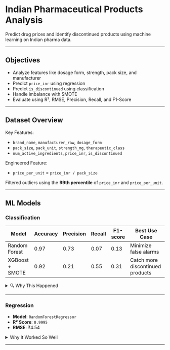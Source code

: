 #  Indian Pharmaceutical Products Analysis

Predict drug prices and identify discontinued products using machine learning on Indian pharma data.

---

##  Objectives

- Analyze features like dosage form, strength, pack size, and manufacturer
- Predict `price_inr` using regression
- Predict `is_discontinued` using classification
- Handle imbalance with SMOTE
- Evaluate using R², RMSE, Precision, Recall, and F1-Score

---

##  Dataset Overview

Key Features:
- `brand_name`, `manufacturer_raw`, `dosage_form`
- `pack_size`, `pack_unit`, `strength_mg`, `therapeutic_class`
- `num_active_ingredients`, `price_inr`, `is_discontinued`

Engineered Feature:
- `price_per_unit` = `price_inr / pack_size`

Filtered outliers using the **99th percentile** of `price_inr` and `price_per_unit`.

---

##  ML Models

###  Classification

| Model              | Accuracy | Precision | Recall | F1-score | Best Use Case |
|-------------------|----------|-----------|--------|----------|----------------|
| Random Forest      | 0.97     | 0.73      | 0.07   | 0.13     | Minimize false alarms |
| XGBoost + SMOTE    | 0.92     | 0.21      | 0.55   | 0.31     | Catch more discontinued products |

<details>
<summary>🔍 Why This Happened</summary>

- `is_discontinued` is highly imbalanced
- **Random Forest** predicted mostly "0", boosting accuracy but missing true positives
- **XGBoost + SMOTE** improved recall by generating synthetic minority data, trading off some precision
</details>

---

###  Regression

- **Model**: `RandomForestRegressor`
- **R² Score**: `0.9995`
- **RMSE**: ₹4.54

<details>
<summary> Why It Worked So Well</summary>

- Outliers removed using 99th percentile
- `np.log1p(price_inr)` stabilized variance
- Strong predictors like `price_per_unit`, `pack_size`, and `strength_mg`
- Random Forest captured nonlinear patterns and handled categorical features well
</details>

---
